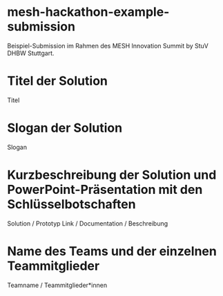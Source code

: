 # mesh-hackathon-example-submission

Beispiel-Submission im Rahmen des MESH Innovation Summit by StuV DHBW Stuttgart.

# Titel der Solution

Titel

# Slogan der Solution

Slogan

# Kurzbeschreibung der Solution und PowerPoint-Präsentation mit den Schlüsselbotschaften

Solution / Prototyp Link / Documentation / Beschreibung

# Name des Teams und der einzelnen Teammitglieder

Teamname / Teammitglieder*innen
